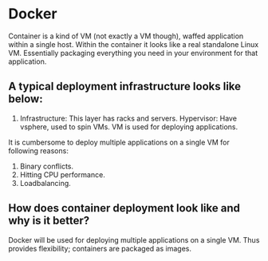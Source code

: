 # Docker

Container is a kind of VM (not exactly a VM though), waffed application
within a single host. Within the container it looks like a
real standalone Linux VM. Essentially packaging everything you need in your
environment for that application.

## A typical deployment infrastructure looks like below:

1. Infrastructure: This layer has racks and servers.
Hypervisor: Have vsphere, used to spin VMs.
VM is used for deploying applications.

It is cumbersome to deploy multiple applications on a single VM for following
reasons:
1. Binary conflicts.
2. Hitting CPU performance.
3. Loadbalancing.

## How does container deployment look like and why is it better?

Docker will be used for deploying multiple applications on a single VM.
Thus provides flexibility; containers are packaged as images.

